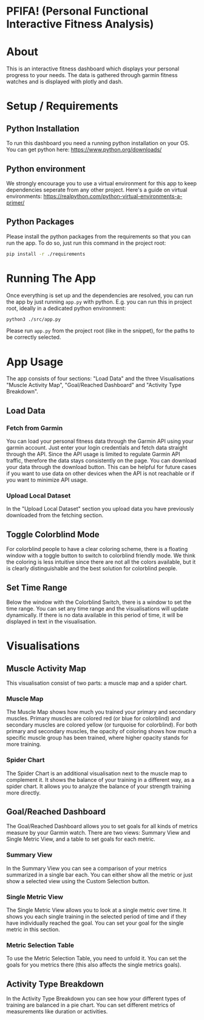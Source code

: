 # PFIFA! (Personal Functional Interactive Fitness Analysis)

# About
This is an interactive fitness dashboard which displays your personal progress to your needs.
The data is gathered through garmin fitness watches and is displayed with plotly and dash.

# Setup / Requirements
## Python Installation
To run this dashboard you need a running python installation on your OS. You can get python here: https://www.python.org/downloads/
## Python environment
We strongly encourage you to use a virtual environment for this app to keep dependencies seperate from any other project. Here's a guide on virtual environments: https://realpython.com/python-virtual-environments-a-primer/
## Python Packages
Please install the python packages from the requirements so that you can run the app. To do so, just run this command in the project root:
```bash
pip install -r ./requirements
```

# Running The App
Once everything is set up and the dependencies are resolved, you can run the app by just running `app.py` with python.
E.g. you can run this in project root, ideally in a dedicated python environment:
```bash
python3 ./src/app.py
```
Please run `app.py` from the project root (like in the snippet), for the paths to be correctly selected.

# App Usage
The app consists of four sections: "Load Data" and the three Visualisations "Muscle Activity Map", "Goal/Reached Dashboard" and "Activity Type Breakdown".
## Load Data
### Fetch from Garmin
You can load your personal fitness data through the Garmin API using your garmin account. Just enter your login credentials and fetch data straight through the API. 
Since the API usage is limited to regulate Garmin API traffic, therefore the data stays consistently on the page. 
You can download your data through the download button. This can be helpful for future cases if you want to use data on other devices when the API is not reachable or if you want to minimize API usage.
### Upload Local Dataset
In the "Upload Local Dataset" section you upload data you have previously downloaded from the fetching section.
## Toggle Colorblind Mode
For colorblind people to have a clear coloring scheme, there is a floating window with a toggle button to switch to colorblind friendly mode. We think the coloring is less intuitive since there are not all the colors available, but it is clearly distinguishable and the best solution for colorblind people.
## Set Time Range
Below the window with the Colorblind Switch, there is a window to set the time range. You can set any time range and the visualisations will update dynamically. If there is no data available in this period of time, it will be displayed in text in the visualisation.

# Visualisations
## Muscle Activity Map
This visualisation consist of two parts: a muscle map and a spider chart.
### Muscle Map
The Muscle Map shows how much you trained your primary and secondary muscles. Primary muscles are colored red (or blue for colorblind) and secondary muscles are colored yellow (or turquoise
for colorblind). For both primary and secondary muscles, the opacity of coloring shows how much a specific muscle group has been trained, where higher opacity stands for more training.
### Spider Chart
The Spider Chart is an additional visualisation next to the muscle map to complement it. It shows the balance of your training in a different way, as a spider chart. It allows you to analyze the balance of your strength training more directly.
## Goal/Reached Dashboard
The Goal/Reached Dashboard allows you to set goals for all kinds of metrics measure by your Garmin watch. There are two views: Summary View and Single Metric View, and a table to set goals for each metric.
### Summary View
In the Summary View you can see a comparison of your metrics summarized in a single bar each. You can either show all the metric or just show a selected view using the Custom Selection button.
### Single Metric View
The Single Metric View allows you to look at a single metric over time. It shows you each single training in the selected period of time and if they have individually reached the goal. You can set your goal for the single metric in this section.
### Metric Selection Table
To use the Metric Selection Table, you need to unfold it. You can set the goals for you metrics there (this also affects the single metrics goals).
## Activity Type Breakdown
In the Activity Type Breakdown you can see how your different types of training are balanced in a pie chart. You can set different metrics of measurements like duration or activities.